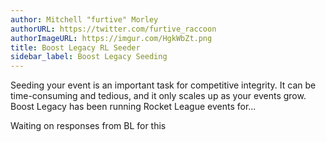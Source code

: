 ```yaml
---
author: Mitchell "furtive" Morley
authorURL: https://twitter.com/furtive_raccoon
authorImageURL: https://imgur.com/HgkWbZt.png
title: Boost Legacy RL Seeder
sidebar_label: Boost Legacy Seeding
---
```


Seeding your event is an important task for competitive integrity.
It can be time-consuming and tedious, and it only scales up as your events grow.
Boost Legacy has been running Rocket League events for...

<!--truncate-->

Waiting on responses from BL for this